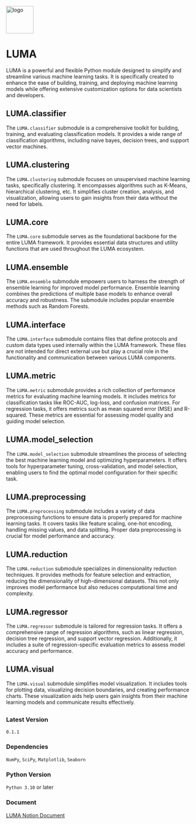 <img src="luma/others/luma.png" alt="logo" width="75" height="75">

# LUMA
<!-- ------------------ -->
LUMA is a powerful and flexible Python module designed to simplify and streamline 
various machine learning tasks. It is specifically created to enhance the ease of 
building, training, and deploying machine learning models while offering extensive 
customization options for data scientists and developers.


## LUMA.classifier
<!-- ------------------- -->
The `LUMA.classifier` submodule is a comprehensive toolkit for building, training,
and evaluating classification models. It provides a wide range of classification algorithms, 
including naive bayes, decision trees, and support vector machines.

## LUMA.clustering
<!-- ------------------- -->
The `LUMA.clustering` submodule focuses on unsupervised machine learning tasks, 
specifically clustering. It encompasses algorithms such as K-Means, hierarchical clustering, etc. It simplifies cluster 
creation, analysis, and visualization, allowing users to gain insights from their data without the need for labels.

## LUMA.core
<!-- ------------- -->
The `LUMA.core` submodule serves as the foundational backbone for the entire LUMA framework. 
It provides essential data structures and utility functions that are used throughout the LUMA ecosystem.

## LUMA.ensemble
<!-- ------------------- -->
The `LUMA.ensemble` submodule empowers users to harness the strength of ensemble learning for improved model performance. 
Ensemble learning combines the predictions of multiple base models to enhance overall accuracy and robustness. 
The submodule includes popular ensemble methods such as Random Forests.

## LUMA.interface
<!-- ------------------ -->
The `LUMA.interface` submodule contains files that define protocols and custom data types used internally within the LUMA 
framework. These files are not intended for direct external use but play a crucial role in the functionality and 
communication between various LUMA components.

## LUMA.metric
<!-- --------------- -->
The `LUMA.metric` submodule provides a rich collection of performance metrics for evaluating 
machine learning models. It includes metrics for classification tasks like ROC-AUC, log-loss, 
and confusion matrices. For regression tasks, it offers metrics such as mean squared error (MSE) 
and R-squared. These metrics are essential for assessing model quality and guiding model selection.

## LUMA.model_selection
<!-- ----------------------- -->
The `LUMA.model_selection` submodule streamlines the process of selecting the best machine learning 
model and optimizing hyperparameters. It offers tools for hyperparameter tuning, cross-validation, 
and model selection, enabling users to find the optimal model configuration for their specific task.

## LUMA.preprocessing
<!-- ---------------------- -->
The `LUMA.preprocessing` submodule includes a variety of data preprocessing functions to ensure data 
is properly prepared for machine learning tasks. It covers tasks like feature scaling, one-hot encoding, 
handling missing values, and data splitting. Proper data preprocessing is crucial for model performance 
and accuracy.

## LUMA.reduction
<!-- --------------------- -->
The `LUMA.reduction` submodule specializes in dimensionality reduction techniques. It provides methods 
for feature selection and extraction, reducing the dimensionality of high-dimensional datasets. 
This not only improves model performance but also reduces computational time and complexity.

## LUMA.regressor
<!-- ------------------ -->
The `LUMA.regressor` submodule is tailored for regression tasks. It offers a comprehensive range of 
regression algorithms, such as linear regression, decision tree regression, and support vector regression. 
Additionally, it includes a suite of regression-specific evaluation metrics to assess model 
accuracy and performance.

## LUMA.visual
<!-- ------------------- -->
The `LUMA.visual` submodule simplifies model visualization. It includes tools for plotting data,
visualizing decision boundaries, and creating performance charts. These visualization aids help 
users gain insights from their machine learning models and communicate results effectively.
##

### Latest Version
`0.1.1`

### Dependencies
`NumPy`, `SciPy`, `Matplotlib`, `Seaborn`

### Python Version
`Python 3.10` or later

### Document
[LUMA Notion Document](https://lumerico284.notion.site/LUMA-76330376b0e64cc1b95874c469aeb327?pvs=4)
